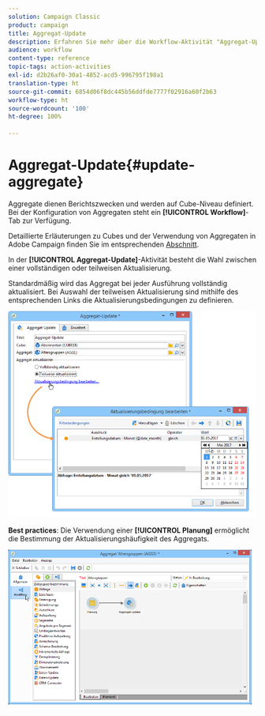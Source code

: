 ```yaml
---
solution: Campaign Classic
product: campaign
title: Aggregat-Update
description: Erfahren Sie mehr über die Workflow-Aktivität "Aggregat-Update".
audience: workflow
content-type: reference
topic-tags: action-activities
exl-id: d2b26af0-30a1-4852-acd5-996795f198a1
translation-type: ht
source-git-commit: 6854d06f8dc445b56ddfde7777f02916a60f2b63
workflow-type: ht
source-wordcount: '100'
ht-degree: 100%

---
```


# Aggregat-Update{#update-aggregate}

Aggregate dienen Berichtszwecken und werden auf Cube-Niveau definiert. Bei der Konfiguration von Aggregaten steht ein **[!UICONTROL Workflow]**-Tab zur Verfügung.

Detaillierte Erläuterungen zu Cubes und der Verwendung von Aggregaten in Adobe Campaign finden Sie im entsprechenden [Abschnitt](../../reporting/using/concepts-and-methodology.md#calculating-and-using-aggregates).

In der **[!UICONTROL Aggregat-Update]**-Aktivität besteht die Wahl zwischen einer vollständigen oder teilweisen Aktualisierung.

Standardmäßig wird das Aggregat bei jeder Ausführung vollständig aktualisiert. Bei Auswahl der teilweisen Aktualisierung sind mithilfe des entsprechenden Links die Aktualisierungsbedingungen zu definieren.

![](assets/s_advuser_cube_agregate_05.png)

**Best practices**: Die Verwendung einer **[!UICONTROL Planung]** ermöglicht die Bestimmung der Aktualisierungshäufigkeit des Aggregats.

![](assets/s_advuser_cube_agregate_04.png)
